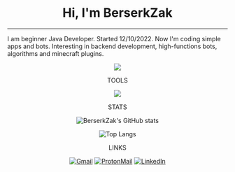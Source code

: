 <h1 align="center"> Hi, I'm BerserkZak </h1>

---

<sub1 align="center">
I am beginner Java Developer. Started 12/10/2022. 
Now I'm coding simple apps and bots. 
Interesting in backend development, high-functions bots, 
algorithms and minecraft plugins. 
</sub1>



<p align="center">
<span> 
    <img src="https://komarev.com/ghpvc/?username=BerserkZak&style=for-the-badge"/> 
</span>
</p>

<p align="center"> TOOLS </p>

<p align="center">
  <a href="https://skillicons.dev">
    <img src="https://skillicons.dev/icons?i=java,bots" /><br>
  </a>
</p>

<p align="center"> STATS </p>

<b1 align="center">

![BerserkZak's GitHub stats](https://github-readme-stats.vercel.app/api?username=BerserkZak&show_icons=true&theme=gruvbox)

![Top Langs](https://github-readme-stats.vercel.app/api/top-langs/?username=BerserkZak&layout=compact&theme=gruvbox&show_icons=true)

</b1>


<p align="center"> LINKS </p>

<b1 align="center">

[![Gmail](https://img.shields.io/badge/Gmail-D14836?style=for-the-badge&logo=gmail&logoColor=white)](mailto:me4anicman@gmail.com)
[![ProtonMail](https://img.shields.io/badge/ProtonMail-8B89CC?style=for-the-badge&logo=protonmail&logoColor=white)](mailto:BerserkZak@protonmail.com)
[![LinkedIn](https://img.shields.io/badge/LinkedIn-0077B5?style=for-the-badge&logo=linkedin&logoColor=white)](https://www.linkedin.com/in/%D0%BF%D0%B0%D0%B2%D0%B5%D0%BB-%D0%B4%D0%B5%D0%B3%D1%82%D1%8F%D1%80%D1%91%D0%B2-46a594253/)

</b1>
